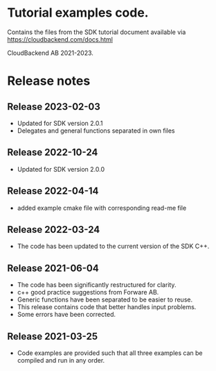 # Tutorial examples code.

Contains the files from the SDK tutorial document
available via
https://cloudbackend.com/docs.html

CloudBackend AB 2021-2023.

Release notes
=============

Release 2023-02-03
------------------
* Updated for SDK version 2.0.1
* Delegates and general functions separated in own files

Release 2022-10-24
------------------
* Updated for SDK version 2.0.0
  
Release 2022-04-14
------------------
* added example cmake file with corresponding read-me file

Release 2022-03-24
------------------
* The code has been updated to the current version of the SDK C++.

Release 2021-06-04
------------------
* The code has been significantly restructured for clarity.
* c++ good practice suggestions from Forware AB.
* Generic functions have been separated to be easier to reuse.
* This release contains code that better handles input problems.
* Some errors have been corrected.

Release 2021-03-25
------------------
* Code examples are provided such that all three examples can be
  compiled and run in any order.
